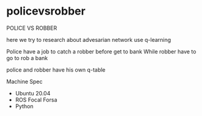 # policevsrobber
POLICE VS ROBBER

here we try to research about advesarian network use q-learning

Police have a job to catch a robber before get to bank
While robber have to go to rob a bank

police and robber have his own q-table

Machine Spec 
- Ubuntu 20.04
- ROS Focal Forsa
- Python
